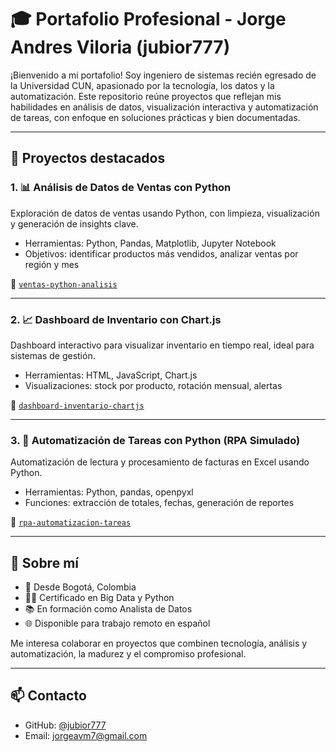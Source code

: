 # 🎓 Portafolio Profesional - Jorge Andres Viloria (jubior777)

¡Bienvenido a mi portafolio! Soy ingeniero de sistemas recién egresado de la Universidad CUN, apasionado por la tecnología, los datos y la automatización. Este repositorio reúne proyectos que reflejan mis habilidades en análisis de datos, visualización interactiva y automatización de tareas, con enfoque en soluciones prácticas y bien documentadas.

---

## 🚀 Proyectos destacados

### 1. 📊 Análisis de Datos de Ventas con Python
Exploración de datos de ventas usando Python, con limpieza, visualización y generación de insights clave.
- Herramientas: Python, Pandas, Matplotlib, Jupyter Notebook
- Objetivos: identificar productos más vendidos, analizar ventas por región y mes

📁 [`ventas-python-analisis`](./ventas-python-analisis)

---

### 2. 📈 Dashboard de Inventario con Chart.js
Dashboard interactivo para visualizar inventario en tiempo real, ideal para sistemas de gestión.
- Herramientas: HTML, JavaScript, Chart.js
- Visualizaciones: stock por producto, rotación mensual, alertas

📁 [`dashboard-inventario-chartjs`](./dashboard-inventario-chartjs)

---

### 3. 🤖 Automatización de Tareas con Python (RPA Simulado)
Automatización de lectura y procesamiento de facturas en Excel usando Python.
- Herramientas: Python, pandas, openpyxl
- Funciones: extracción de totales, fechas, generación de reportes

📁 [`rpa-automatizacion-tareas`](./rpa-automatizacion-tareas)

---

## 🧠 Sobre mí

- 📍 Desde Bogotá, Colombia
- 🧑‍💻 Certificado en Big Data y Python
- 📚 En formación como Analista de Datos
- 🌐 Disponible para trabajo remoto en español

Me interesa colaborar en proyectos que combinen tecnología, análisis y automatización, la madurez y el compromiso profesional.

---

## 📫 Contacto

- GitHub: [@jubior777](https://github.com/jubior777)
- Email: jorgeavm7@gmail.com
